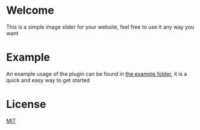 # Welcome
This is a simple image slider for your website, feel free to use it any way you want

# Example
An example usage of the plugin can be found in [the example folder](example), it is a quick and easy way to get started

# License
[MIT](LICENSE)
